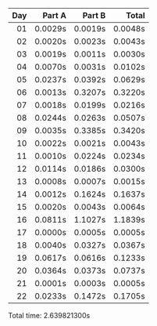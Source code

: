 | Day |  Part A |  Part B |   Total |
|---:|--------:|--------:|--------:|
| 01 | 0.0029s | 0.0019s | 0.0048s |
| 02 | 0.0020s | 0.0023s | 0.0043s |
| 03 | 0.0019s | 0.0011s | 0.0030s |
| 04 | 0.0070s | 0.0031s | 0.0102s |
| 05 | 0.0237s | 0.0392s | 0.0629s |
| 06 | 0.0013s | 0.3207s | 0.3220s |
| 07 | 0.0018s | 0.0199s | 0.0216s |
| 08 | 0.0244s | 0.0263s | 0.0507s |
| 09 | 0.0035s | 0.3385s | 0.3420s |
| 10 | 0.0022s | 0.0021s | 0.0043s |
| 11 | 0.0010s | 0.0224s | 0.0234s |
| 12 | 0.0114s | 0.0186s | 0.0300s |
| 13 | 0.0008s | 0.0007s | 0.0015s |
| 14 | 0.0012s | 0.1624s | 0.1637s |
| 15 | 0.0020s | 0.0043s | 0.0064s |
| 16 | 0.0811s | 1.1027s | 1.1839s |
| 17 | 0.0000s | 0.0005s | 0.0005s |
| 18 | 0.0040s | 0.0327s | 0.0367s |
| 19 | 0.0617s | 0.0616s | 0.1233s |
| 20 | 0.0364s | 0.0373s | 0.0737s |
| 21 | 0.0001s | 0.0003s | 0.0005s |
| 22 | 0.0233s | 0.1472s | 0.1705s |


Total time: 2.639821300s
